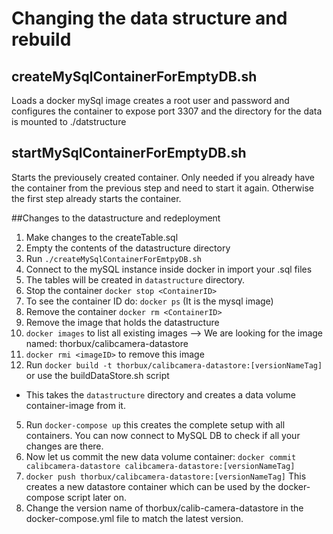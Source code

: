 # Changing the data structure and rebuild

## createMySqlContainerForEmptyDB.sh

Loads a docker mySql image creates a root user and password and configures the container to expose port 3307 and the directory for the data is mounted to ./datstructure

## startMySqlContainerForEmptyDB.sh

Starts the previousely created container. Only needed if you already have the container from the previous step and need to start it again. Otherwise the first step already starts the container.

##Changes to the datastructure and redeployment

1. Make changes to the createTable.sql
2. Empty the contents of the datastructure directory
3. Run `./createMySqlContainerForEmtpyDB.sh`
4. Connect to the mySQL instance inside docker in import your .sql files
  1. The tables will be created in `datastructure` directory.
5. Stop the container `docker stop <ContainerID>`
  1. To see the container ID do: `docker ps` (It is the mysql image)
6. Remove the container `docker rm <ContainerID>`
7. Remove the image that holds the datastructure
  1. `docker images` to list all existing images --> We are looking for the image named: thorbux/calibcamera-datastore
  2. `docker rmi <imageID>` to remove this image
4. Run ```docker build -t thorbux/calibcamera-datastore:[versionNameTag]``` or use the buildDataStore.sh script
  * This takes the `datastructure` directory and creates a data volume container-image from it.
5. Run `docker-compose up` this creates the complete setup with all containers. You can now connect to MySQL DB to check if all your changes are there.
6. Now let us commit the new data volume container: ```docker commit calibcamera-datastore calibcamera-datastore:[versionNameTag]```
7. ```docker push thorbux/calibcamera-datastore:[versionNameTag]``` This creates a new datastore container which can be used by the docker-compose script later on.
8. Change the version name of thorbux/calib-camera-datastore in the docker-compose.yml file to match the latest version.


